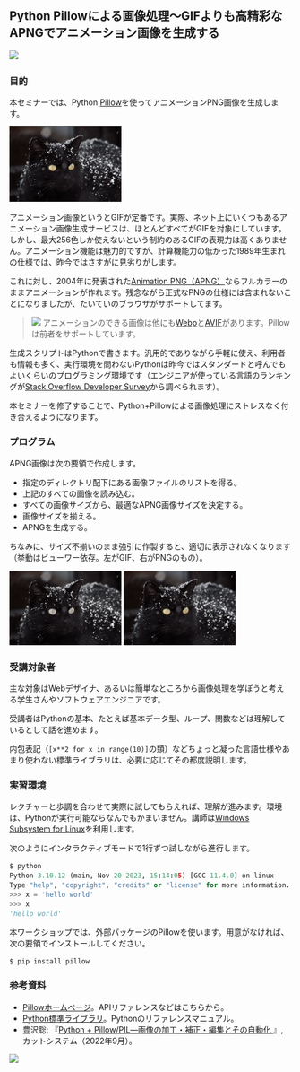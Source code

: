 ## Python Pillowによる画像処理～GIFよりも高精彩なAPNGでアニメーション画像を生成する

<img src="https://pillow.readthedocs.io/en/stable/_static/pillow-logo-dark-text.png" width="200">

### 目的

本セミナーでは、Python [Pillow](https://pillow.readthedocs.io/)を使ってアニメーションPNG画像を生成します。

<img src="Images/cats.png" width="200">

アニメーション画像というとGIFが定番です。実際、ネット上にいくつもあるアニメーション画像生成サービスは、ほとんどすべてがGIFを対象にしています。しかし、最大256色しか使えないという制約のあるGIFの表現力は高くありません。アニメーション機能は魅力的ですが、計算機能力の低かった1989年生まれの仕様では、昨今ではさすがに見劣りがします。

これに対し、2004年に発表された[Animation PNG（APNG）](https://ja.wikipedia.org/wiki/Animated_Portable_Network_Graphics)ならフルカラーのままアニメーションが作れます。残念ながら正式なPNGの仕様には含まれないことになりましたが、たいていのブラウザがサポートしてます。

> <img src="https://upload.wikimedia.org/wikipedia/commons/6/68/ISO_7001_PI_PF_001.svg" width="30"> アニメーションのできる画像は他にも[Webp](https://ja.wikipedia.org/wiki/WebP)と[AVIF](https://ja.wikipedia.org/wiki/AVIF)があります。Pillowは前者をサポートしています。

生成スクリプトはPythonで書きます。汎用的でありながら手軽に使え、利用者も情報も多く、実行環境を問わないPythonは昨今ではスタンダードと呼んでもよいくらいのプログラミング環境です（エンジニアが使っている言語のランキングが[Stack Overflow Developer Survey](https://survey.stackoverflow.co/2023/#technology-most-popular-technologies)から調べられます）。

本セミナーを修了することで、Python+Pillowによる画像処理にストレスなく付き合えるようになります。


### プログラム

APNG画像は次の要領で作成します。

- 指定のディレクトリ配下にある画像ファイルのリストを得る。
- 上記のすべての画像を読み込む。
- すべての画像サイズから、最適なAPNG画像サイズを決定する。
- 画像サイズを揃える。
- APNGを生成する。

ちなみに、サイズ不揃いのまま強引に作製すると、適切に表示されなくなります（挙動はビューワー依存。左がGIF、右がPNGのもの）。

<img src="Images/not-resized.gif" width="200"> <img src="Images/not-resized.png" width="200">


### 受講対象者

主な対象はWebデザイナ、あるいは簡単なところから画像処理を学ぼうと考える学生さんやソフトウェアエンジニアです。

受講者はPythonの基本、たとえば基本データ型、ループ、関数などは理解しているとして話を進めます。

内包表記（`[x**2 for x in range(10)]`の類）などちょっと凝った言語仕様やあまり使わない標準ライブラリは、必要に応じてその都度説明します。


### 実習環境

レクチャーと歩調を合わせて実際に試してもらえれば、理解が進みます。環境は、Pythonが実行可能ならなんでもかまいません。講師は[Windows Subsystem for Linux](https://docs.microsoft.com/en-us/windows/wsl/)を利用します。

次のようにインタラクティブモードで1行ずつ試しながら進行します。

```Python
$ python
Python 3.10.12 (main, Nov 20 2023, 15:14:05) [GCC 11.4.0] on linux
Type "help", "copyright", "credits" or "license" for more information.
>>> x = 'hello world'
>>> x
'hello world'
```

本ワークショップでは、外部パッケージのPillowを使います。用意がなければ、次の要領でインストールしてください。

```bash
$ pip install pillow
```


### 参考資料

- [Pillowホームページ](https://pillow.readthedocs.io/)。APIリファレンスなどはこちらから。
- [Python標準ライブラリ](https://docs.python.org/ja/3/library/index.html)。Pythonのリファレンスマニュアル。
- 豊沢聡: 『[Python + Pillow/PIL―画像の加工・補正・編集とその自動化 ](https://www.yodobashi.com/product/100000009003620044/)』, カットシステム（2022年9月）。

<img src="https://www.cutt.co.jp/book/images/978-4-87783-525-5.png" width="200">
